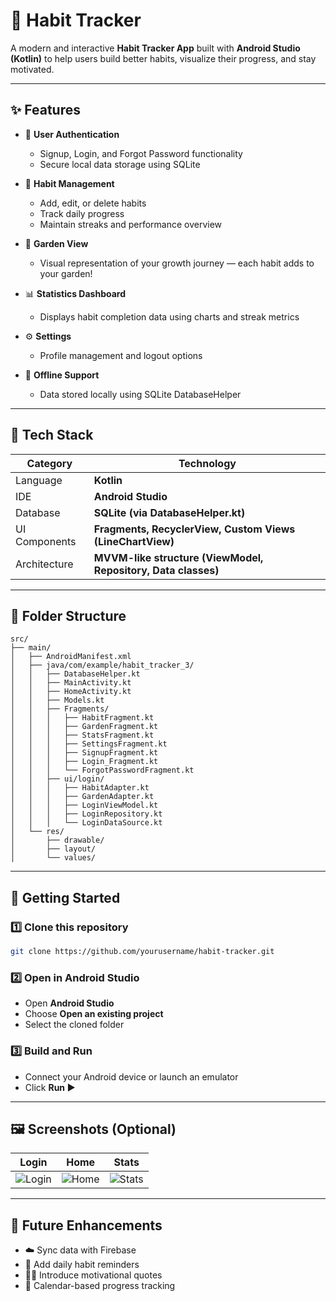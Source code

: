 # 🌱 Habit Tracker 

A modern and interactive **Habit Tracker App** built with **Android Studio (Kotlin)** to help users build better habits, visualize their progress, and stay motivated.

---

## ✨ Features

* 🔐 **User Authentication**

  * Signup, Login, and Forgot Password functionality
  * Secure local data storage using SQLite

* 📅 **Habit Management**

  * Add, edit, or delete habits
  * Track daily progress
  * Maintain streaks and performance overview

* 🌿 **Garden View**

  * Visual representation of your growth journey — each habit adds to your garden!

* 📊 **Statistics Dashboard**

  * Displays habit completion data using charts and streak metrics

* ⚙️ **Settings**

  * Profile management and logout options

* 🧠 **Offline Support**

  * Data stored locally using SQLite DatabaseHelper

---

## 🧩 Tech Stack

| Category      | Technology                                                    |
| ------------- | ------------------------------------------------------------- |
| Language      | **Kotlin**                                                    |
| IDE           | **Android Studio**                                            |
| Database      | **SQLite (via DatabaseHelper.kt)**                            |
| UI Components | **Fragments, RecyclerView, Custom Views (LineChartView)**     |
| Architecture  | **MVVM-like structure (ViewModel, Repository, Data classes)** |

---

## 📂 Folder Structure

```
src/
├── main/
│   ├── AndroidManifest.xml
│   ├── java/com/example/habit_tracker_3/
│   │   ├── DatabaseHelper.kt
│   │   ├── MainActivity.kt
│   │   ├── HomeActivity.kt
│   │   ├── Models.kt
│   │   ├── Fragments/
│   │   │   ├── HabitFragment.kt
│   │   │   ├── GardenFragment.kt
│   │   │   ├── StatsFragment.kt
│   │   │   ├── SettingsFragment.kt
│   │   │   ├── SignupFragment.kt
│   │   │   ├── Login_Fragment.kt
│   │   │   └── ForgotPasswordFragment.kt
│   │   ├── ui/login/
│   │   │   ├── HabitAdapter.kt
│   │   │   ├── GardenAdapter.kt
│   │   │   ├── LoginViewModel.kt
│   │   │   ├── LoginRepository.kt
│   │   │   └── LoginDataSource.kt
│   └── res/
│       ├── drawable/
│       ├── layout/
│       └── values/
```

---

## 🚀 Getting Started

### 1️⃣ Clone this repository

```bash
git clone https://github.com/yourusername/habit-tracker.git
```

### 2️⃣ Open in Android Studio

* Open **Android Studio**
* Choose **Open an existing project**
* Select the cloned folder

### 3️⃣ Build and Run

* Connect your Android device or launch an emulator
* Click **Run ▶️**

---

## 🖼️ Screenshots (Optional)

|              Login              |              Home             |              Stats              |
| :-----------------------------: | :---------------------------: | :-----------------------------: |
| ![Login](screenshots/login.png) | ![Home](screenshots/home.png) | ![Stats](screenshots/stats.png) |

---

## 🧠 Future Enhancements

* ☁️ Sync data with Firebase
* 🔔 Add daily habit reminders
* 🧘‍♀️ Introduce motivational quotes
* 📅 Calendar-based progress tracking

